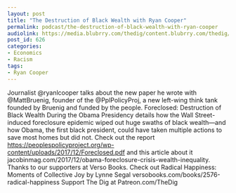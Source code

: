 ```yaml
---
layout: post
title: "The Destruction of Black Wealth with Ryan Cooper"
permalink: podcast/the-destruction-of-black-wealth-with-ryan-cooper
audiolink: https://media.blubrry.com/thedig/content.blubrry.com/thedig/The_Dig_-_EP_74_-_Cooper.mp3
post_id: 626
categories: 
- Economics
- Racism
tags: 
- Ryan Cooper
---
```


Journalist @ryanlcooper talks about the new paper he wrote with @MattBruenig, founder of the @PplPolicyProj, a new left-wing think tank founded by Bruenig and funded by the people. Foreclosed: Destruction of Black Wealth During the Obama Presidency details how the Wall Street-induced foreclosure epidemic wiped out huge swaths of black wealth—and how Obama, the first black president, could have taken multiple actions to save most homes but did not. Check out the report https://peoplespolicyproject.org/wp-content/uploads/2017/12/Foreclosed.pdf and this article about it jacobinmag.com/2017/12/obama-foreclosure-crisis-wealth-inequality. Thanks to our supporters at Verso Books. Check out Radical Happiness: Moments of Collective Joy by Lynne Segal versobooks.com/books/2576-radical-happiness Support The Dig at Patreon.com/TheDig